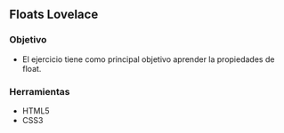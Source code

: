 ## Floats Lovelace
### Objetivo
- El ejercicio tiene como principal objetivo aprender la propiedades de float.
### Herramientas
- HTML5
- CSS3
